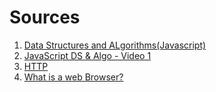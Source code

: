 # Sources

1. [Data Structures and ALgorithms(Javascript)](https://www.freecodecamp.org/learn/javascript-algorithms-and-data-structures/)
2. [JavaScript DS & Algo - Video 1](https://youtu.be/x6zNu_3hdOU)
3. [HTTP](https://developer.mozilla.org/en-US/docs/Web/HTTP/Overview)
4. [What is a web Browser?](https://www.mozilla.org/en-US/firefox/browsers/what-is-a-browser/)